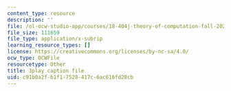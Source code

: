 ```yaml
---
content_type: resource
description: ''
file: /ol-ocw-studio-app/courses/18-404j-theory-of-computation-fall-2020/c91b0a2fb1f17528417c6ac616fd28cb_Vp_AzDGQyrA.srt
file_size: 111659
file_type: application/x-subrip
learning_resource_types: []
license: https://creativecommons.org/licenses/by-nc-sa/4.0/
ocw_type: OCWFile
resourcetype: Other
title: 3play caption file
uid: c91b0a2f-b1f1-7528-417c-6ac616fd28cb
---
```

